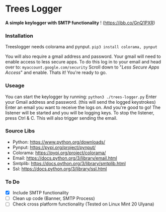 # Trees Logger 
**A simple keylogger with SMTP functionality**
! (https://ibb.co/GnQ1PXR)

### Installation
Treeslogger needs colorama and pynput.
`pip3 install colorama, pynput`

You will also require a gmail address and password.
Your gmail will need to enable access to less secure apps.
To do this log in to your email and head over to:
`myaccount.google.com/security`
Scroll down to "*Less Secure Apps Access*" and enable.
Thats it! You're ready to go.

### Useage
You can start the keylogger by running:
`python3 ./trees-logger.py`
Enter your Gmail address and password. (this will send the logged keystrokes)
Enter an email you want to receive the logs on.
And you're good to go! The listener will be started and you will be logging keys.
To stop the listener, press Ctrl & C. This will also trigger sending the email.

### Source Libs
* Python:	https://www.python.org/downloads/
* Pynput:	https://pypi.org/project/pynput/
* Colorama:	https://pypi.org/project/colorama/
* Email:	https://docs.python.org/3/library/email.html
* Smtplib:	https://docs.python.org/3/library/smtplib.html
* Ssl:		https://docs.python.org/3/library/ssl.html

### To Do
- [x] Include SMTP functionality
- [ ] Clean up code (Banner, SMTP Process)
- [ ] Check cross platform functionality (Tested on Linux Mint 20 Ulyana)
